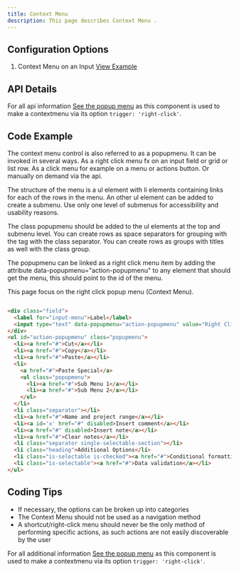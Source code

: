 ```yaml
---
title: Context Menu 
description: This page describes Context Menu .
---
```


## Configuration Options

1. Context Menu on an Input [View Example]( ../components/contextmenu/example-index)

## API Details

For all api information [See the popup menu]( ../components/popupmenu) as this component is used to make a contextmenu via its option `trigger: 'right-click'`.

## Code Example

The context menu control is also referred to as a popupmenu. It can be invoked in several ways. As a right click menu fx on an input field or grid or list row. As a click menu for example on a menu or actions button. Or manually on demand via the api.

The structure of the menu is a ul element with li elements containing links for each of the rows in the menu. An other ul element can be added to create a submenu. Use only one level of submenus for accessibility and usability reasons.

The class popupmenu should be added to the ul elements at the top and submenu level. You can create rows as space separators for grouping with the tag with the class separator. You can create rows as groups with titles as well with the class group.

The popupmenu can be linked as a right click menu item by adding the attribute data-popupmenu="action-popupmenu" to any element that should get the menu, this should point to the id of the menu.

This page focus on the right click popup menu (Context Menu).

```html

<div class="field">
  <label for="input-menu">Label</label>
  <input type="text" data-popupmenu="action-popupmenu" value="Right Click Me" id="input-menu">
</div>
<ul id="action-popupmenu" class="popupmenu">
  <li><a href="#">Cut</a></li>
  <li><a href="#">Copy</a></li>
  <li><a href="#">Paste</a></li>
  <li>
    <a href="#">Paste Special</a>
    <ul class="popupmenu">
      <li><a href="#">Sub Menu 1</a></li>
      <li><a href="#">Sub Menu 2</a></li>
    </ul>
  </li>
  <li class="separator"></li>
  <li><a href="#">Name and project range</a></li>
  <li><a id='x' href="#" disabled>Insert comment</a></li>
  <li><a href="#" disabled>Insert note</a></li>
  <li><a href="#">Clear notes</a></li>
  <li class="separator single-selectable-section"></li>
  <li class="heading">Additional Options</li>
  <li class="is-selectable is-checked"><a href="#">Conditional formatting</a></li>
  <li class="is-selectable"><a href="#">Data validation</a></li>
</ul>


```

## Coding Tips

-   If necessary, the options can be broken up into categories
-   The Context Menu should not be used as a navigation method
-   A shortcut/right-click menu should never be the only method of performing specific actions, as such actions are not easily discoverable by the user

For all additional information [See the popup menu]( ../components/popupmenu) as this component is used to make a contextmenu via its option `trigger: 'right-click'`.
